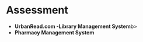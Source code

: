# Assessment

<ul>
  <li><b>UrbanRead.com -Library Management System</b>b></li>
  <li><b>Pharmacy Management System</b></li>
</ul>
